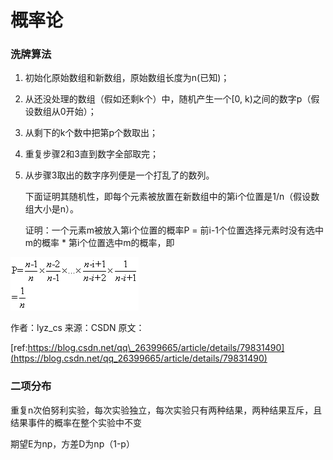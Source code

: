 # 概率论

### 洗牌算法

1. 初始化原始数组和新数组，原始数组长度为n\(已知\)；
2. 从还没处理的数组（假如还剩k个）中，随机产生一个\[0, k\)之间的数字p（假设数组从0开始）；
3. 从剩下的k个数中把第p个数取出；
4. 重复步骤2和3直到数字全部取完；
5. 从步骤3取出的数字序列便是一个打乱了的数列。

   下面证明其随机性，即每个元素被放置在新数组中的第i个位置是1/n（假设数组大小是n）。

   证明：一个元素m被放入第i个位置的概率P = 前i-1个位置选择元素时没有选中m的概率 \* 第i个位置选中m的概率，即

![](../.gitbook/assets/image%20%2865%29.png)

作者：lyz\_cs 来源：CSDN 原文：

[ref:https://blog.csdn.net/qq\_26399665/article/details/79831490](https://blog.csdn.net/qq_26399665/article/details/79831490) 



### 二项分布

重复n次伯努利实验，每次实验独立，每次实验只有两种结果，两种结果互斥，且结果事件的概率在整个实验中不变

期望E为np，方差D为np（1-p）

